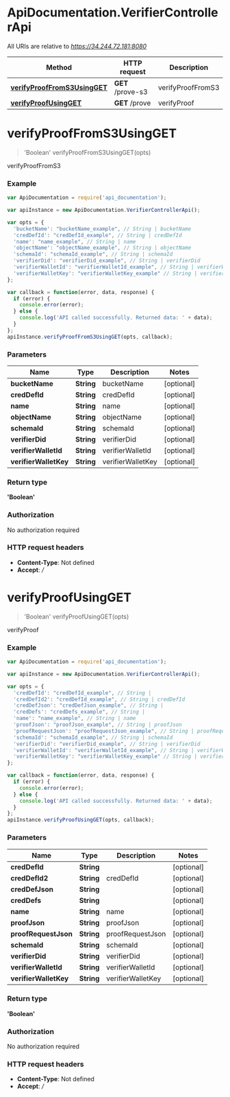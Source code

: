 # ApiDocumentation.VerifierControllerApi

All URIs are relative to *https://34.244.72.181:8080*

Method | HTTP request | Description
------------- | ------------- | -------------
[**verifyProofFromS3UsingGET**](VerifierControllerApi.md#verifyProofFromS3UsingGET) | **GET** /prove-s3 | verifyProofFromS3
[**verifyProofUsingGET**](VerifierControllerApi.md#verifyProofUsingGET) | **GET** /prove | verifyProof


<a name="verifyProofFromS3UsingGET"></a>
# **verifyProofFromS3UsingGET**
> 'Boolean' verifyProofFromS3UsingGET(opts)

verifyProofFromS3

### Example
```javascript
var ApiDocumentation = require('api_documentation');

var apiInstance = new ApiDocumentation.VerifierControllerApi();

var opts = { 
  'bucketName': "bucketName_example", // String | bucketName
  'credDefId': "credDefId_example", // String | credDefId
  'name': "name_example", // String | name
  'objectName': "objectName_example", // String | objectName
  'schemaId': "schemaId_example", // String | schemaId
  'verifierDid': "verifierDid_example", // String | verifierDid
  'verifierWalletId': "verifierWalletId_example", // String | verifierWalletId
  'verifierWalletKey': "verifierWalletKey_example" // String | verifierWalletKey
};

var callback = function(error, data, response) {
  if (error) {
    console.error(error);
  } else {
    console.log('API called successfully. Returned data: ' + data);
  }
};
apiInstance.verifyProofFromS3UsingGET(opts, callback);
```

### Parameters

Name | Type | Description  | Notes
------------- | ------------- | ------------- | -------------
 **bucketName** | **String**| bucketName | [optional] 
 **credDefId** | **String**| credDefId | [optional] 
 **name** | **String**| name | [optional] 
 **objectName** | **String**| objectName | [optional] 
 **schemaId** | **String**| schemaId | [optional] 
 **verifierDid** | **String**| verifierDid | [optional] 
 **verifierWalletId** | **String**| verifierWalletId | [optional] 
 **verifierWalletKey** | **String**| verifierWalletKey | [optional] 

### Return type

**'Boolean'**

### Authorization

No authorization required

### HTTP request headers

 - **Content-Type**: Not defined
 - **Accept**: */*

<a name="verifyProofUsingGET"></a>
# **verifyProofUsingGET**
> 'Boolean' verifyProofUsingGET(opts)

verifyProof

### Example
```javascript
var ApiDocumentation = require('api_documentation');

var apiInstance = new ApiDocumentation.VerifierControllerApi();

var opts = { 
  'credDefId': "credDefId_example", // String | 
  'credDefId2': "credDefId_example", // String | credDefId
  'credDefJson': "credDefJson_example", // String | 
  'credDefs': "credDefs_example", // String | 
  'name': "name_example", // String | name
  'proofJson': "proofJson_example", // String | proofJson
  'proofRequestJson': "proofRequestJson_example", // String | proofRequestJson
  'schemaId': "schemaId_example", // String | schemaId
  'verifierDid': "verifierDid_example", // String | verifierDid
  'verifierWalletId': "verifierWalletId_example", // String | verifierWalletId
  'verifierWalletKey': "verifierWalletKey_example" // String | verifierWalletKey
};

var callback = function(error, data, response) {
  if (error) {
    console.error(error);
  } else {
    console.log('API called successfully. Returned data: ' + data);
  }
};
apiInstance.verifyProofUsingGET(opts, callback);
```

### Parameters

Name | Type | Description  | Notes
------------- | ------------- | ------------- | -------------
 **credDefId** | **String**|  | [optional] 
 **credDefId2** | **String**| credDefId | [optional] 
 **credDefJson** | **String**|  | [optional] 
 **credDefs** | **String**|  | [optional] 
 **name** | **String**| name | [optional] 
 **proofJson** | **String**| proofJson | [optional] 
 **proofRequestJson** | **String**| proofRequestJson | [optional] 
 **schemaId** | **String**| schemaId | [optional] 
 **verifierDid** | **String**| verifierDid | [optional] 
 **verifierWalletId** | **String**| verifierWalletId | [optional] 
 **verifierWalletKey** | **String**| verifierWalletKey | [optional] 

### Return type

**'Boolean'**

### Authorization

No authorization required

### HTTP request headers

 - **Content-Type**: Not defined
 - **Accept**: */*

